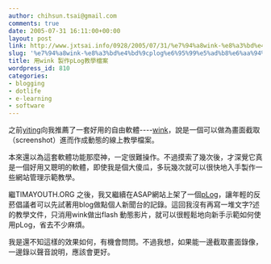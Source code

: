 ```yaml
---
author: chihsun.tsai@gmail.com
comments: true
date: 2005-07-31 16:11:00+00:00
layout: post
link: http://www.jxtsai.info/0928/2005/07/31/%e7%94%a8wink-%e8%a3%bd%e4%bd%9cplog%e6%95%99%e5%ad%b8%e6%aa%94%e6%a1%88/
slug: '%e7%94%a8wink-%e8%a3%bd%e4%bd%9cplog%e6%95%99%e5%ad%b8%e6%aa%94%e6%a1%88'
title: 用wink 製作pLog教學檔案
wordpress_id: 810
categories:
- blogging
- dotlife
- e-learning
- software
---
```


之前[yiting](http://www.jxtsai.info/blog/)向我推薦了一套好用的自由軟體----[wink](http://www.jxtsai.info/blog/)，說是一個可以做為畫面截取（screenshot）進而作成動態的線上教學檔案。  
  
本來還以為這套軟體功能那麼神，一定很難操作。不過摸索了幾次後，才深覺它真是一個好用又聰明的軟體，即使我是個大傻瓜，多玩幾次就可以很快地入手製作一些網站管理示範教學。  
  
繼TIMAYOUTH.ORG  之後，我又繼續在ASAP網站上架了一個[pLog](http://www.jxtsai.info/blog/)，讓年輕的反菸倡議者可以先試著用blog做點個人新聞台的記錄。這回我沒有再寫一堆文字?述的教學文件，只消用wink做出flash 動態影片，就可以很輕鬆地向新手示範如何使用pLog，省去不少麻煩。  
  
我是還不知這樣的效果如何，有機會問問。不過我想，如果能一邊截取畫面錄像，一邊錄以聲音說明，應該會更好。

